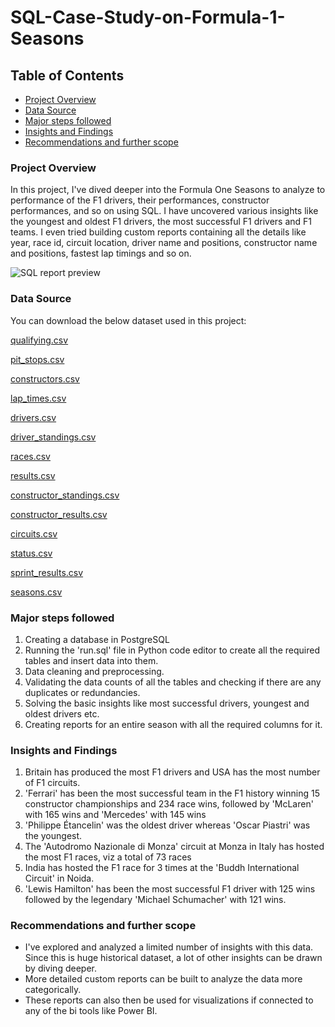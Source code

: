 # SQL-Case-Study-on-Formula-1-Seasons

## Table of Contents

- [Project Overview](project-overview)
- [Data Source](data-source)
- [Major steps followed](major-steps-followed)
- [Insights and Findings](insights-and-findings)
- [Recommendations and further scope](recommendations-and-further-scope)

### Project Overview

In this project, I've dived deeper into the Formula One Seasons to analyze to performance of the F1 drivers, their performances, constructor performances, and so on using SQL. I have uncovered various insights like the youngest and oldest F1 drivers, the most successful F1 drivers and F1 teams. I even tried building custom reports containing all the details like year, race id, circuit location, driver name and positions, constructor name and positions, fastest lap timings and so on.


![SQL report preview](https://github.com/user-attachments/assets/5b3cf9a2-fa62-4494-9620-4163b2cd22b0)


### Data Source

You can download the below dataset used in this project:

[qualifying.csv](https://github.com/user-attachments/files/17441234/qualifying.csv)

[pit_stops.csv](https://github.com/user-attachments/files/17441233/pit_stops.csv)

[constructors.csv](https://github.com/user-attachments/files/17441229/constructors.csv)

[lap_times.csv](https://github.com/user-attachments/files/17441232/lap_times.csv)

[drivers.csv](https://github.com/user-attachments/files/17441231/drivers.csv)

[driver_standings.csv](https://github.com/user-attachments/files/17441230/driver_standings.csv)

[races.csv](https://github.com/user-attachments/files/17441221/races.csv)

[results.csv](https://github.com/user-attachments/files/17441222/results.csv)

[constructor_standings.csv](https://github.com/user-attachments/files/17441228/constructor_standings.csv)

[constructor_results.csv](https://github.com/user-attachments/files/17441227/constructor_results.csv)

[circuits.csv](https://github.com/user-attachments/files/17441226/circuits.csv)

[status.csv](https://github.com/user-attachments/files/17441225/status.csv)

[sprint_results.csv](https://github.com/user-attachments/files/17441224/sprint_results.csv)

[seasons.csv](https://github.com/user-attachments/files/17441223/seasons.csv)


### Major steps followed

1. Creating a database in PostgreSQL
2. Running the 'run.sql' file in Python code editor to create all the required tables and insert data into them.
3. Data cleaning and preprocessing.
4. Validating the data counts of all the tables and checking if there are any duplicates or redundancies.
5. Solving the basic insights like most successful drivers, youngest and oldest drivers etc.
6. Creating reports for an entire season with all the required columns for it.


### Insights and Findings

1. Britain has produced the most F1 drivers and USA has the most number of F1 circuits.
2. 'Ferrari' has been the most successful team in the F1 history winning 15 constructor championships and 234 race wins, followed by 'McLaren' with 165 wins and 'Mercedes' with 145 wins
3. 'Philippe Étancelin' was the oldest driver whereas 'Oscar Piastri' was the youngest.  
4. The 'Autodromo Nazionale di Monza' circuit at Monza in Italy has hosted the most F1 races, viz a total of 73 races
5. India has hosted the F1 race for 3 times at the 'Buddh International Circuit' in Noida.
6. 'Lewis Hamilton' has been the most successful F1 driver with 125 wins followed by the legendary 'Michael Schumacher' with 121 wins.

### Recommendations and further scope

- I've explored and analyzed a limited number of insights with this data. Since this is huge historical dataset, a lot of other insights can be drawn by diving deeper.
- More detailed custom reports can be built to analyze the data more categorically.
- These reports can also then be used for visualizations if connected to any of the bi tools like Power BI.
